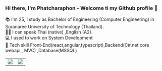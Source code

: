 
### Hi there, I'm Phatcharaphon - Welcome ti my Github profile 👋 
:books: I'm 25, I study as Bachelor of Engineering (Computer Engineering) in Suranaree University of Technology (Thailand).<br>
👩‍💻 I can speak Thai (native) ,English (A2).<br>
💻 I used to work on System Development<br>
🌱 Tech skill Front-End(react,angular,typescript),Backend(C#.net core webapi , MVC) ,Database(MSSQL)
<table>
  <tr>
    <td>
      <img align="center" src="https://github-readme-stats.vercel.app/api/top-langs/?username=newcy123&theme=radical" />
    </td>
    <td>
      <img align="center" src="https://github-readme-stats.vercel.app/api?username=newcy123&show_icons=true&theme=radical" />
    </td>
  </tr>
</table>

<!--
**newcy123/newcy123** is a ✨ _special_ ✨ repository because its `README.md` (this file) appears on your GitHub profile.

Here are some ideas to get you started:

- 🔭 I’m currently working on ...
- 🌱 I’m currently learning ...
- 👯 I’m looking to collaborate on ...
- 🤔 I’m looking for help with ...
- 💬 Ask me about ...
- 📫 How to reach me: ...
- 😄 Pronouns: ...
- ⚡ Fun fact: ...
-->

